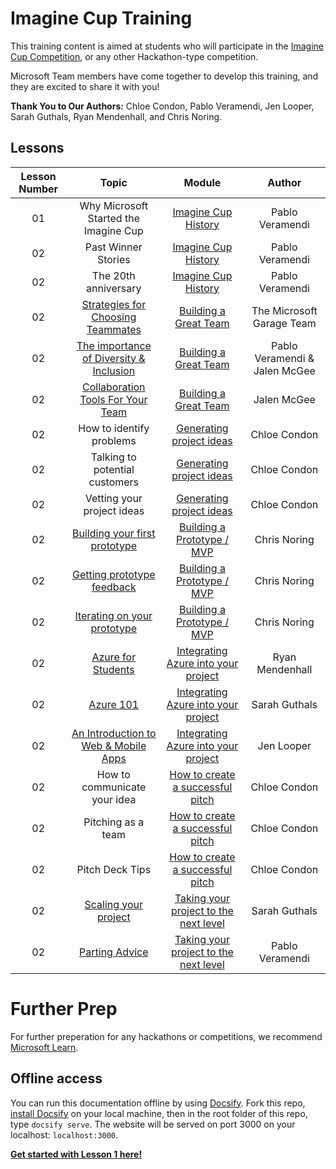 # Imagine Cup Training

This training content is aimed at students who will participate in the [Imagine Cup Competition](https://imaginecup.microsoft.com/en-us/Events), or any other Hackathon-type competition. 

Microsoft Team members have come together to develop this training, and they are excited to share it with you!

**Thank You to Our Authors:** Chloe Condon, Pablo Veramendi, Jen Looper, Sarah Guthals, Ryan Mendenhall, and Chris Noring. 

## Lessons

| Lesson Number | Topic | Module | Author |
| :-----------: | :---: | :----: | :----: | 
| 01 | Why Microsoft Started the Imagine Cup | [Imagine Cup History](https://github.com/microsoft/ImagineCup/tree/main/1-History-of-Imagine-Cup) | Pablo Veramendi |
| 02 | Past Winner Stories | [Imagine Cup History](https://github.com/microsoft/ImagineCup/tree/main/1-History-of-Imagine-Cup) | Pablo Veramendi |
| 02 | The 20th anniversary | [Imagine Cup History](https://github.com/microsoft/ImagineCup/tree/main/1-History-of-Imagine-Cup) | Pablo Veramendi |
| 02 | [Strategies for Choosing Teammates](https://github.com/microsoft/ImagineCup/tree/main/2-Building-a-Team/1.%20Strategies%20for%20choosing%20teammates%20that%20are%20right%20for%20you) | [Building a Great Team](https://github.com/microsoft/ImagineCup/tree/main/2-Building-a-Team) | The Microsoft Garage Team|
| 02 | [The importance of Diversity & Inclusion](https://github.com/microsoft/ImagineCup/tree/main/2-Building-a-Team/2.%20The%20importance%20of%20Team%20Diversity%20%26%20Inclusion)  | [Building a Great Team](https://github.com/microsoft/ImagineCup/tree/main/2-Building-a-Team) | Pablo Veramendi & Jalen McGee |
| 02 | [Collaboration Tools For Your Team](https://github.com/microsoft/ImagineCup/tree/main/2-Building-a-Team/3.%20Collaboration%20Tools%20for%20Your%20Team) | [Building a Great Team](https://github.com/microsoft/ImagineCup/tree/main/2-Building-a-Team) | Jalen McGee |
| 02 | How to identify problems | [Generating project ideas](https://github.com/microsoft/ImagineCup/tree/main/3-Generating-Project-Ideas) | Chloe Condon |
| 02 | Talking to potential customers  | [Generating project ideas](https://github.com/microsoft/ImagineCup/tree/main/3-Generating-Project-Ideas) | Chloe Condon |
| 02 | Vetting your project ideas | [Generating project ideas](https://github.com/microsoft/ImagineCup/tree/main/3-Generating-Project-Ideas) | Chloe Condon |
| 02 | [Building your first prototype](https://github.com/microsoft/ImagineCup/tree/main/4-Building-A-Prototype/1.%20Building%20your%20first%20prototype)  | [Building a Prototype / MVP](https://github.com/microsoft/ImagineCup/tree/main/4-Building-A-Prototype) | Chris Noring |
| 02 | [Getting prototype feedback](https://github.com/microsoft/ImagineCup/tree/main/4-Building-A-Prototype/2.%20Getting%20prototype%20feedback) | [Building a Prototype / MVP](https://github.com/microsoft/ImagineCup/tree/main/4-Building-A-Prototype) | Chris Noring |
| 02 | [Iterating on your prototype](https://github.com/microsoft/ImagineCup/tree/main/4-Building-A-Prototype/3.%20Iterating%20on%20your%20prototype) | [Building a Prototype / MVP](https://github.com/microsoft/ImagineCup/tree/main/4-Building-A-Prototype) | Chris Noring |
| 02 | [Azure for Students](https://github.com/microsoft/ImagineCup/tree/main/5-Integrating-Azure/1.%20Azure%20for%20Students) | [Integrating Azure into your project](https://github.com/microsoft/ImagineCup/tree/main/5-Integrating-Azure) | Ryan Mendenhall |
| 02 | [Azure 101](https://github.com/microsoft/ImagineCup/tree/main/5-Integrating-Azure/2.%20Azure%20101) | [Integrating Azure into your project](https://github.com/microsoft/ImagineCup/tree/main/5-Integrating-Azure) | Sarah Guthals |
| 02 | [An Introduction to Web & Mobile Apps](https://github.com/microsoft/ImagineCup/tree/main/5-Integrating-Azure/3.%20An%20Intro%20to%20Azure%20Web%20%26%20Mobile%20Apps) | [Integrating Azure into your project](https://github.com/microsoft/ImagineCup/tree/main/5-Integrating-Azure) | Jen Looper |
| 02 | How to communicate your idea | [How to create a successful pitch](https://github.com/microsoft/ImagineCup/tree/main/6-Successful-Pitch) | Chloe Condon |
| 02 | Pitching as a team | [How to create a successful pitch](https://github.com/microsoft/ImagineCup/tree/main/6-Successful-Pitch) | Chloe Condon |
| 02 | Pitch Deck Tips  | [How to create a successful pitch](https://github.com/microsoft/ImagineCup/tree/main/6-Successful-Pitch) | Chloe Condon |
| 02 | [Scaling your project](https://github.com/microsoft/ImagineCup/tree/main/7-Next-Level/1.%20Scaling%20Your%20Project) | [Taking your project to the next level](https://github.com/microsoft/ImagineCup/tree/main/7-Next-Level) | Sarah Guthals |
| 02 | [Parting Advice](https://github.com/microsoft/ImagineCup/tree/main/7-Next-Level/2.%20Parting%20Words%20%26%20Advice) | [Taking your project to the next level](https://github.com/microsoft/ImagineCup/tree/main/7-Next-Level) | Pablo Veramendi |

# Further Prep

For further preperation for any hackathons or competitions, we recommend [Microsoft Learn](https://docs.microsoft.com/en-us).

## Offline access

You can run this documentation offline by using [Docsify](https://docsify.js.org/#/). Fork this repo, [install Docsify](https://docsify.js.org/#/quickstart) on your local machine,  then in the root folder of this repo, type `docsify serve`. The website will be served on port 3000 on your localhost: `localhost:3000`.


[**Get started with Lesson 1 here!**](https://github.com/microsoft/ImagineCup/tree/main/1-History-of-Imagine-Cup/1)
